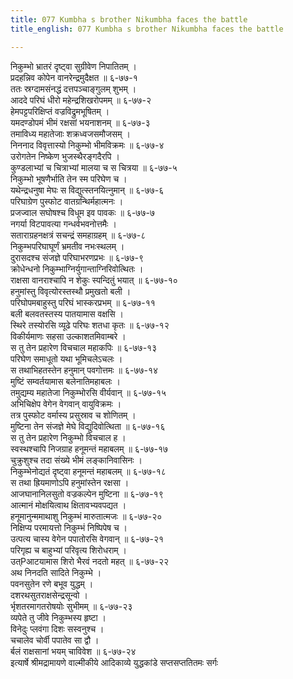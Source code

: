 ```yaml
---
title: 077 Kumbha s brother Nikumbha faces the battle
title_english: 077 Kumbha s brother Nikumbha faces the battle

---
```

निकुम्भो भ्रातरं दृष्ट्वा सुग्रीवेण निपातितम् ।  
प्रदहन्निव कोपेन वानरेन्द्रमुदैक्षत ॥ ६-७७-१  
ततः स्रग्दामसंनद्धं दत्तपञ्चाङ्गुलम् शुभम् ।  
आददे परिघं धीरो महेन्द्रशिखरोपमम् ॥ ६-७७-२  
हेमपट्टपरिक्षिप्तं वज्रविद्रुमभूषितम् ।  
यमदण्डोपमं भीमं रक्षसां भयनाशनम् ॥ ६-७७-३  
तमाविध्य महातेजाः शक्रध्वजसमौजसम् ।  
निननाद विवृत्तास्यो निकुम्भो भीमविक्रमः ॥ ६-७७-४  
उरोगतेन निष्केण भुजस्थैरङ्गदैरपि ।  
कुण्डलाभ्यां च चित्राभ्यां मालया च स चित्रया ॥ ६-७७-५  
निकुम्भो भूषणैर्भाति तेन स्म परिघेण च ।  
यथेन्द्रधनुषा मेघः स विद्युत्स्तनयित्नुमान् ॥ ६-७७-६  
परिघाग्रेण पुस्फोट वातग्रन्थिर्महात्मनः ।  
प्रजज्वाल सघोषश्च विधूम इव पावकः ॥ ६-७७-७  
नगर्या विटपावत्या गन्धर्वभवनोत्तमैः ।  
सताराग्रहनक्षत्रं सचन्द्रं समहाग्रहम् ॥ ६-७७-८  
निकुम्भपरिघाघूर्णं भ्रमतीव नभःस्थलम् ।  
दुरासदश्च संजज्ञे परिघाभरणप्रभः ॥ ६-७७-९  
क्रोधेन्धनो निकुम्भाग्निर्युगान्ताग्निरिवोत्थितः ।  
राक्षसा वानराश्चापि न शेकुः स्पन्दितुं भयात् ॥ ६-७७-१०  
हनुमांस्तु विवृत्योरस्तस्थौ प्रमुखतो बली ।  
परिघोपमबाहुस्तु परिघं भास्करप्रभम् ॥ ६-७७-११  
बली बलवतस्तस्य पातयामास वक्षसि ।  
स्थिरे तस्योरसि व्यूढे परिघः शतधा कृतः ॥ ६-७७-१२  
विकीर्यमाणः सहसा उल्काशतमिवाम्बरे ।  
स तु तेन प्रहारेण विचचाल महाकपिः ॥ ६-७७-१३  
परिघेण समाधूतो यथा भूमिचलेऽचलः ।  
स तथाभिहतस्तेन हनुमान् पवगोत्तमः ॥ ६-७७-१४  
मुष्टिं सम्वर्तयामास बलेनातिमहाबलः ।  
तमुद्यम्य महातेजा निकुम्भोरसि वीर्यवान् ॥ ६-७७-१५  
अभिचिक्षेप वेगेन वेगवान् वायुविक्रमः ।  
तत्र पुस्फोट वर्मास्य प्रसुस्राव च शोणितम् ।  
मुष्टिना तेन संजज्ञे मेघे विद्युदिवोत्थिता ॥ ६-७७-१६  
स तु तेन प्रहारेण निकुम्भो विचचाल ह ।  
स्वस्थश्चापि निजग्राह हनूमन्तं महाबलम् ॥ ६-७७-१७  
चुक्रुशुश्च तदा संख्ये भीमं लङ्कानिवासिनः ।  
निकुम्भेनोद्यतं दृष्ट्वा हनूमन्तं महाबलम् ॥ ६-७७-१८  
स तथा ह्रियमाणोऽपि हनुमांस्तेन रक्षसा ।  
आजघानानिलसुतो वज्रकल्पेन मुष्टिना ॥ ६-७७-१९  
आत्मानं मोक्षयित्वाथ क्षितावभ्यवपद्यत ।  
हनूमानुन्ममाथाशु निकुम्भं मारुतात्मजः ॥ ६-७७-२०  
निक्षिप्य परमायत्तो निकुम्भं निष्पिपेष च ।  
उत्पत्य चास्य वेगेन पपातोरसि वेगवान् ॥ ६-७७-२१  
परिगृह्य च बाहुभ्यां परिवृत्य शिरोधराम् ।  
उत्Pआटयामास शिरो भैरवं नदतो महत् ॥ ६-७७-२२  
अथ निनदति सादिते निकुम्भे ।  
पवनसुतेन रणे बभूव युद्धम् ।  
दशरथसुतराक्षसेन्द्रसून्वो ।  
र्भृशतरमागतरोषयोः सुभीमम् ॥ ६-७७-२३  
व्यपेते तु जीवे निकुम्भस्य हृष्टा ।  
विनेदुः प्लवंगा दिशः सस्वनुश्च ।  
चचालेव चोर्वी पपातेव सा द्वौ ।  
र्बलं राक्षसानां भयम् चाविवेश ॥ ६-७७-२४  
इत्यार्षे श्रीमद्रामायणे वाल्मीकीये आदिकाव्ये युद्धकांडे सप्तसप्ततितमः सर्गः